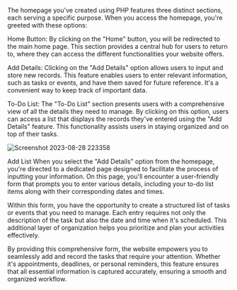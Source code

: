 The homepage you've created using PHP features three distinct sections, each serving a specific purpose. When you access the homepage, you're greeted with these options:

Home Button: By clicking on the "Home" button, you will be redirected to the main home page. This section provides a central hub for users to return to, where they can access the different functionalities your website offers.

Add Details: Clicking on the "Add Details" option allows users to input and store new records. This feature enables users to enter relevant information, such as tasks or events, and have them saved for future reference. It's a convenient way to keep track of important data.

To-Do List: The "To-Do List" section presents users with a comprehensive view of all the details they need to manage. By clicking on this option, users can access a list that displays the records they've entered using the "Add Details" feature. This functionality assists users in staying organized and on top of their tasks.

![Screenshot 2023-08-28 223358](https://github.com/shubham2845/To_Do_List_PHP/assets/131697566/5842c598-2766-45ee-b389-cf596ec8199c)



Add List
When you select the "Add Details" option from the homepage, you're directed to a dedicated page designed to facilitate the process of inputting your information. On this page, you'll encounter a user-friendly form that prompts you to enter various details, including your to-do list items along with their corresponding dates and times.

Within this form, you have the opportunity to create a structured list of tasks or events that you need to manage. Each entry requires not only the description of the task but also the date and time when it's scheduled. This additional layer of organization helps you prioritize and plan your activities effectively.

By providing this comprehensive form, the website empowers you to seamlessly add and record the tasks that require your attention. Whether it's appointments, deadlines, or personal reminders, this feature ensures that all essential information is captured accurately, ensuring a smooth and organized workflow.



